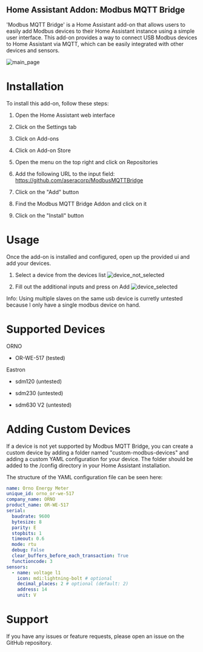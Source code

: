 ## Home Assistant Addon: Modbus MQTT Bridge

'Modbus MQTT Bridge' is a Home Assistant add-on that allows users to easily add Modbus devices to their Home Assistant instance using a simple user interface. This add-on provides a way to connect USB Modbus devices to Home Assistant via MQTT, which can be easily integrated with other devices and sensors.

![main_page](https://raw.githubusercontent.com/aseracorp/ModbusMQTTBridge/main/modbus_mqtt_bridge/documentation/main_page.png)

# Installation

To install this add-on, follow these steps:

1. Open the Home Assistant web interface

2. Click on the Settings tab

3. Click on Add-ons

4. Click on Add-on Store

5. Open the menu on the top right and click on Repositories

6. Add the following URL to the input field: https://github.com/aseracorp/ModbusMQTTBridge

7. Click on the "Add" button

8. Find the Modbus MQTT Bridge Addon and click on it

9. Click on the "Install" button

# Usage

Once the add-on is installed and configured, open up the provided ui and add your devices.

1. Select a device from the devices list
   ![device_not_selected](https://raw.githubusercontent.com/aseracorp/ModbusMQTTBridge/main/modbus_mqtt_bridge/documentation/device_not_selected.png)

2. Fill out the additional inputs and press on Add
   ![device_selected](https://raw.githubusercontent.com/aseracorp/ModbusMQTTBridge/main/modbus_mqtt_bridge/documentation/device_selected.png)

Info: Using multiple slaves on the same usb device is curretly untested because I only have a single modbus device on hand.

# Supported Devices

ORNO

- OR-WE-517 (tested)

Eastron

- sdm120 (untested)

- sdm230 (untested)

- sdm630 V2 (untested)

# Adding Custom Devices

If a device is not yet supported by Modbus MQTT Bridge, you can create a custom device by adding a folder named "custom-modbus-devices" and adding a custom YAML configuration for your device. The folder should be added to the /config directory in your Home Assistant installation.

The structure of the YAML configuration file can be seen here:

```yaml
name: Orno Energy Meter
unique_id: orno_or-we-517
company_name: ORNO
product_name: OR-WE-517
serial:
  baudrate: 9600
  bytesize: 8
  parity: E
  stopbits: 1
  timeout: 0.6
  mode: rtu
  debug: False
  clear_buffers_before_each_transaction: True
  functioncode: 3
sensors:
  - name: voltage l1
    icon: mdi:lightning-bolt # optional
    decimal_places: 2 # optional (default: 2)
    address: 14
    unit: V
```

# Support

If you have any issues or feature requests, please open an issue on the GitHub repository.
